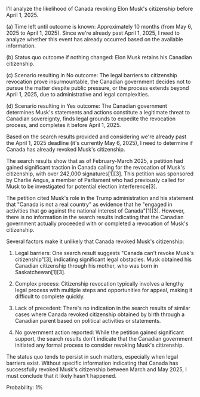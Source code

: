 I'll analyze the likelihood of Canada revoking Elon Musk's citizenship before April 1, 2025.

(a) Time left until outcome is known: Approximately 10 months (from May 6, 2025 to April 1, 2025). Since we're already past April 1, 2025, I need to analyze whether this event has already occurred based on the available information.

(b) Status quo outcome if nothing changed: Elon Musk retains his Canadian citizenship.

(c) Scenario resulting in No outcome: The legal barriers to citizenship revocation prove insurmountable, the Canadian government decides not to pursue the matter despite public pressure, or the process extends beyond April 1, 2025, due to administrative and legal complexities.

(d) Scenario resulting in Yes outcome: The Canadian government determines Musk's statements and actions constitute a legitimate threat to Canadian sovereignty, finds legal grounds to expedite the revocation process, and completes it before April 1, 2025.

Based on the search results provided and considering we're already past the April 1, 2025 deadline (it's currently May 6, 2025), I need to determine if Canada has already revoked Musk's citizenship.

The search results show that as of February-March 2025, a petition had gained significant traction in Canada calling for the revocation of Musk's citizenship, with over 242,000 signatures[1][3]. This petition was sponsored by Charlie Angus, a member of Parliament who had previously called for Musk to be investigated for potential election interference[3].

The petition cited Musk's role in the Trump administration and his statement that "Canada is not a real country" as evidence that he "engaged in activities that go against the national interest of Canada"[1][3]. However, there is no information in the search results indicating that the Canadian government actually proceeded with or completed a revocation of Musk's citizenship.

Several factors make it unlikely that Canada revoked Musk's citizenship:

1. Legal barriers: One search result suggests "Canada can't revoke Musk's citizenship"[3], indicating significant legal obstacles. Musk obtained his Canadian citizenship through his mother, who was born in Saskatchewan[1][3].

2. Complex process: Citizenship revocation typically involves a lengthy legal process with multiple steps and opportunities for appeal, making it difficult to complete quickly.

3. Lack of precedent: There's no indication in the search results of similar cases where Canada revoked citizenship obtained by birth through a Canadian parent based on political activities or statements.

4. No government action reported: While the petition gained significant support, the search results don't indicate that the Canadian government initiated any formal process to consider revoking Musk's citizenship.

The status quo tends to persist in such matters, especially when legal barriers exist. Without specific information indicating that Canada has successfully revoked Musk's citizenship between March and May 2025, I must conclude that it likely hasn't happened.

Probability: 1%